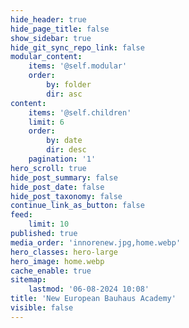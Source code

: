 ```yaml
---
hide_header: true
hide_page_title: false
show_sidebar: true
hide_git_sync_repo_link: false
modular_content:
    items: '@self.modular'
    order:
        by: folder
        dir: asc
content:
    items: '@self.children'
    limit: 6
    order:
        by: date
        dir: desc
    pagination: '1'
hero_scroll: true
hide_post_summary: false
hide_post_date: false
hide_post_taxonomy: false
continue_link_as_button: false
feed:
    limit: 10
published: true
media_order: 'innorenew.jpg,home.webp'
hero_classes: hero-large
hero_image: home.webp
cache_enable: true
sitemap:
    lastmod: '06-08-2024 10:08'
title: 'New European Bauhaus Academy'
visible: false
---
```


